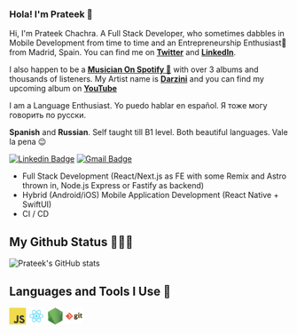 ### Hola! I'm Prateek 👋

Hi, I'm Prateek Chachra. A Full Stack Developer, who sometimes dabbles in Mobile Development from time to time and an Entrepreneurship Enthusiast🚀 from Madrid, Spain. 
You can find me on [**Twitter**](https://twitter.com/ThatReactDev) and [**LinkedIn**](https://www.linkedin.com/in/prateek-chachra-3a2030a7/). 

I also happen to be a [**Musician On Spotify 🎸**](https://open.spotify.com/artist/46erpDvrtJP65LlxdXjktW) with over 3 albums and thousands of listeners. My Artist name is [**Darzini**](https://darzini.vercel.app/) and you can find my upcoming album on [**YouTube**](https://www.youtube.com/playlist?list=PLqj02hzEUmPlKg9wNPdGHLziH7qAefUL6)

I am a Language Enthusiast. Yo puedo hablar en español. Я тоже могу говорить по русски. 

**Spanish** and **Russian**. Self taught till B1 level. Both beautiful languages. Vale la pena 😉

[![Linkedin Badge](https://img.shields.io/badge/-PrateekChachra-blue?style=social&logo=Linkedin&logoColor=blue&link=https://www.linkedin.com/in/prateek-chachra-3a2030a7/)](https://www.linkedin.com/in/prateek-chachra-3a2030a7/)
[![Gmail Badge](https://img.shields.io/badge/-GMail-c14438?style=social&logo=Gmail&logoColor=red&link=mailto:prateekchachra6561@gmail.com)](mailto:prateekchachra6561@gmail.com)
<br>

- Full Stack Development (React/Next.js as FE with some Remix and Astro thrown in, Node.js Express or Fastify as backend) 
- Hybrid (Android/iOS) Mobile Application Development (React Native + SwiftUI) 
- CI / CD

##  My Github Status 👩🏻‍💻
![Prateek's GitHub stats](https://github-readme-stats.vercel.app/api?username=prateekchachra&show_icons=true&theme=radical)
<br>

## Languages and Tools I Use 🚀 

<code><img height="30" src="https://raw.githubusercontent.com/github/explore/80688e429a7d4ef2fca1e82350fe8e3517d3494d/topics/javascript/javascript.png"></code>
<code><img height="30" src="https://raw.githubusercontent.com/github/explore/80688e429a7d4ef2fca1e82350fe8e3517d3494d/topics/react/react.png"></code>
<code><img height="30" src="https://raw.githubusercontent.com/github/explore/80688e429a7d4ef2fca1e82350fe8e3517d3494d/topics/nodejs/nodejs.png"></code>
<code><img height="30" src="https://raw.githubusercontent.com/github/explore/80688e429a7d4ef2fca1e82350fe8e3517d3494d/topics/git/git.png"></code>



 
